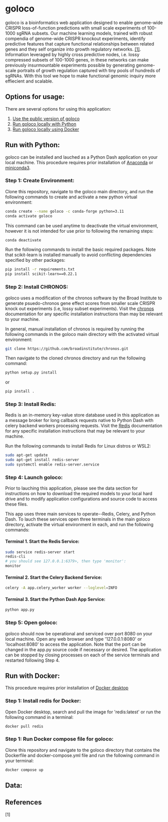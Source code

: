 # goloco

goloco is a bioinformatics web application designed to enable genome-wide CRISPR loss-of-function predictions with small scale experiments of 100-1000 sgRNA subsets. Our machine learning models, trained with robust compendia of genome-wide CRISPR knockout experiments, identify predictive features that capture functional relationships between related genes and they self organize into growth regulatory networks. [[1]](#1). Information leveraged by highly cross predictive nodes, i.e. lossy compressed subsets of 100-1000 genes, in these networks can make previously insurmountable experiments possible by generating genome-scale portraits of growth regulation captured with tiny pools of hundreds of sgRNAs. With this tool we hope to make functional genomic inquiry more effiecient and scalable.

## Options for usage:
There are several options for using this application:
1. [Use the public version of goloco](http://goloco.herokuapp.com/)
2. [Run goloco locally with Python](#run-with-python)
3. [Run goloco locally using Docker](#run-with-docker)

## Run with Python:
goloco can be installed and lauched as a Python Dash application on your local machine. This procedure requires prior installation of [Anaconda](https://www.anaconda.com/) or [miniconda3](https://docs.conda.io/en/latest/miniconda.html).

### Step 1: Create Environment:
Clone this repository, navigate to the goloco main directory, and run the following commands to create and activate a new python virtual environment:

```bash
conda create --name goloco -c conda-forge python=3.11
conda activate goloco
```

This command can be used anytime to deactivate the virtual environment, however it is not intended for use prior to following the remaining steps:

```bash
conda deactivate
```

Run the following commands to install the basic required packages. Note that scikit-learn is installed manually to avoid conflicting dependencies specified by other packages:

```bash
pip install -r requirements.txt
pip install scikit-learn==0.22.1
```

### Step 2: Install CHRONOS:
goloco uses a modification of the chronos software by the Broad Institute to generate psuedo-chronos gene effect scores from smaller scale CRISPR knock out experiments (i.e, lossy subset experiments). Visit the [chronos](https://github.com/broadinstitute/chronos) documentation for any specific installation instructions than may be relevant to your machine.

In general, manual installation of chronos is required by running the following commands in the goloco main directory with the activated virtual environment:

```bash
git clone https://github.com/broadinstitute/chronos.git
```

Then navigate to the cloned chronos directory and run the following command:

```bash
python setup.py install
```
or
```bash
pip install .
```

### Step 3: Install Redis:
Redis is an in-memory key-value store database used in this application as a message broker for long callback requests native to Python Dash with celery backend workers processing requests. Visit the [Redis](https://redis.io/docs/getting-started/installation/) documentation for any specific installation instructions that may be relevant to your machine.

Run the following commands to install Redis for Linux distros or WSL2:

```bash
sudo apt-get update
sudo apt-get install redis-server
sudo systemctl enable redis-server.service
```

### Step 4: Launch goloco:
Prior to lauching this application, please see the data section for instructions on how to download the required models to your local hard drive and to modify application configurations and source code to access these files.

This app uses three main services to operate--Redis, Celery, and Python Dash. To lauch these services open three terminals in the main goloco directory, activate the virtual environment in each, and run the following commands: 

#### Terminal 1. Start the Redis Service:
```bash
sudo service redis-server start
redis-cli
# you should see 127.0.0.1:6379>, then type 'monitor':
monitor
```

#### Terminal 2. Start the Celery Backend Service:
```bash
celery -A app.celery_worker worker --loglevel=INFO
```

#### Terminal 3. Start the Python Dash App Service:
```bash
python app.py
```

### Step 5: Open goloco:
goloco should now be operational and serviced over port 8080 on your local machine. Open any web browser and type '127.0.0.1:8080' or 'localhost:8080' to access the application. Note that the port can be changed in the app.py source code if necessary or desired. The application can be stopped by closing processes on each of the service terminals and restarted following Step 4.


## Run with Docker:
This procedure requires prior installation of [Docker desktop](https://www.docker.com/products/docker-desktop/) 

### Step 1: Install redis for Docker:
Open Docker desktop, search and pull the image for 'redis:latest' or run the following command in a terminal:

```bash
docker pull redis
```

### Step 1: Run Docker compose file for goloco:
Clone this repository and navigate to the goloco directory that contains the Dockerfile and docker-compose.yml file and run the following command in your terminal:

```bash
docker compose up
```

## Data:



## References

[1] 
